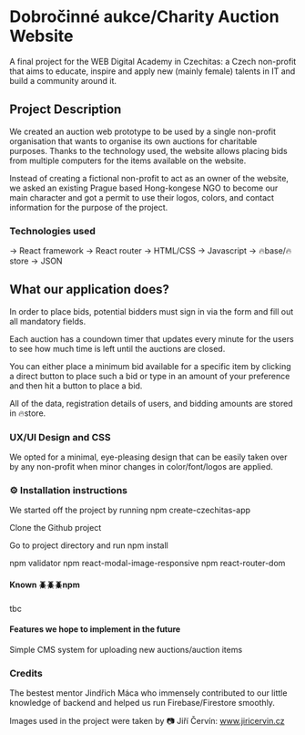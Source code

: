# Dobročinné aukce/Charity Auction Website

A final project for the WEB Digital Academy in Czechitas: a Czech non-profit that aims to educate, inspire and apply new (mainly female) talents in IT and build a community around it.

## Project Description

We created an auction web prototype to be used by a single non-profit organisation that wants to organise its own auctions for charitable purposes. Thanks to the technology used, the website allows placing bids from multiple computers for the items available on the website.

Instead of creating a fictional non-profit to act as an owner of the website, we asked an existing Prague based Hong-kongese NGO to become our main character and got a permit to use their logos, colors, and contact information for the purpose of the project.

### Technologies used

-> React framework
-> React router
-> HTML/CSS
-> Javascript
-> 🔥base/🔥store
-> JSON

## What our application does?

In order to place bids, potential bidders must sign in via the form and fill out all mandatory fields.

Each auction has a coundown timer that updates every minute for the users to see how much time is left until the auctions are closed.

You can either place a minimum bid available for a specific item by clicking a direct button to place such a bid or type in an amount of your preference and then hit a button to place a bid.

All of the data, registration details of users, and bidding amounts are stored in 🔥store.

### UX/UI Design and CSS

We opted for a minimal, eye-pleasing design that can be easily taken over by any non-profit when minor changes in color/font/logos are applied.

### ⚙️ Installation instructions

We started off the project by running npm create-czechitas-app

Clone the Github project

Go to project directory and run npm install

npm validator
npm react-modal-image-responsive
npm react-router-dom

#### Known 🪲🪲🪲npm

tbc

#### Features we hope to implement in the future

Simple CMS system for uploading new auctions/auction items

### Credits

The bestest mentor Jindřich Máca who immensely contributed to our little knowledge of backend and helped us run Firebase/Firestore smoothly.

Images used in the project were taken by 📷 Jiří Červín: www.jiricervin.cz
